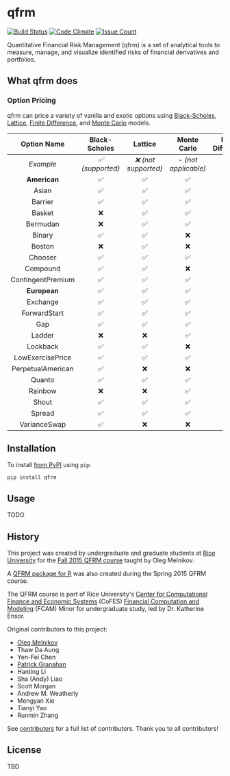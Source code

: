 # qfrm

[![Build Status](https://travis-ci.org/pjgranahan/qfrm_py.svg?branch=master)](https://travis-ci.org/pjgranahan/qfrm_py)
[![Code Climate](https://codeclimate.com/github/pjgranahan/qfrm_py/badges/gpa.svg)](https://codeclimate.com/github/pjgranahan/qfrm_py)
[![Issue Count](https://codeclimate.com/github/pjgranahan/qfrm_py/badges/issue_count.svg)](https://codeclimate.com/github/pjgranahan/qfrm_py)
<!--[![Test Coverage](https://codeclimate.com/github/pjgranahan/qfrm_py/badges/coverage.svg)](https://codeclimate.com/github/pjgranahan/qfrm_py/coverage)-->
<!--Not included until Code Climate supports code coverage for Python-->

Quantitative Financial Risk Management (qfrm) is a set of analytical tools to measure, manage, and visualize identified 
risks of financial derivatives and portfolios.

## What qfrm does

### Option Pricing

qfrm can price a variety of vanilla and exotic options using [Black-Scholes], [Lattice], [Finite Difference], 
and [Monte Carlo] models.

| Option Name | Black-Scholes | Lattice | Monte Carlo | Finite Difference |
|:-----------:|:-------------:|:-------:|:-----------:|:-----------------:|
| *Example* | *:white_check_mark: (supported)* | *:x: (not supported)* | *- (not applicable)* |
| **American** | :white_check_mark: | :white_check_mark: | :white_check_mark: | :x: |
| Asian | :white_check_mark: | :white_check_mark: | :white_check_mark: | :white_check_mark: |
| Barrier | :white_check_mark: | :white_check_mark: | :white_check_mark: | :x: |
| Basket | :x: | :white_check_mark: | :white_check_mark: | :x: |
| Bermudan | :x: | :white_check_mark: | :white_check_mark: | :x: |
| Binary | :white_check_mark: | :white_check_mark: | :x: | :white_check_mark: |
| Boston | :x: | :white_check_mark: | :x: | :x: |
| Chooser | :white_check_mark: | :white_check_mark: | :white_check_mark: | :white_check_mark: |
| Compound | :white_check_mark: | :white_check_mark: | :x: | :white_check_mark: |
| ContingentPremium | :white_check_mark: | :white_check_mark: | :white_check_mark: | :white_check_mark: |
| **European** | :white_check_mark: | :white_check_mark: | :white_check_mark: | :x: |
| Exchange | :white_check_mark: | :white_check_mark: | :white_check_mark: | :white_check_mark: |
| ForwardStart | :white_check_mark: | :white_check_mark: | :white_check_mark: | :white_check_mark: |
| Gap | :white_check_mark: | :white_check_mark: | :white_check_mark: | :white_check_mark: |
| Ladder | :x: | :x: | :white_check_mark: | :white_check_mark: |
| Lookback | :white_check_mark: | :white_check_mark: | :x: | :white_check_mark: |
| LowExercisePrice | :white_check_mark: | :white_check_mark: | :white_check_mark: | :white_check_mark: |
| PerpetualAmerican | :white_check_mark: | :x: | :x: | :x: |
| Quanto | :white_check_mark: | :white_check_mark: | :white_check_mark: | :x: |
| Rainbow | :x: | :x: | :white_check_mark: | :x: |
| Shout | :white_check_mark: | :white_check_mark: | :white_check_mark: | :white_check_mark: |
| Spread | :white_check_mark: | :white_check_mark: | :white_check_mark: | :x: |
| VarianceSwap | :white_check_mark: | :x: | :x: | :x: |

[Black-Scholes]: https://en.wikipedia.org/wiki/Black%E2%80%93Scholes_model
[Lattice]: https://en.wikipedia.org/wiki/Lattice_model_(finance)
[Finite Difference]: https://en.wikipedia.org/wiki/Finite_difference_methods_for_option_pricing
[Monte Carlo]: https://en.wikipedia.org/wiki/Monte_Carlo_methods_for_option_pricing

## Installation

To install [from PyPI] using `pip`:
```
pip install qfrm
```
[from PyPI]: https://pypi.python.org/pypi/qfrm

## Usage

TODO

## History

This project was created by undergraduate and graduate students at [Rice University] for the [Fall 2015 QFRM course] taught by Oleg Melnikov.

A [QFRM package for R] was also created during the Spring 2015 QFRM course.

The QFRM course is part of Rice University's [Center for Computational Finance and Economic Systems] (CoFES) [Financial Computation and Modeling] (FCAM) Minor for undergraduate study, led by Dr. Katherine Ensor.

Original contributors to this project:
- [Oleg Melnikov](https://github.com/omelnikov)
- Thaw Da Aung
- Yen-Fei Chen
- [Patrick Granahan](https://github.com/pjgranahan)
- Hanting Li
- Sha (Andy) Liao
- Scott Morgan
- Andrew M. Weatherly
- Mengyan Xie
- Tianyi Yao
- Runmin Zhang

See [contributors] for a full list of contributors. Thank you to all contributors!

[Rice University]: http://www.rice.edu/
[Fall 2015 QFRM course]: http://oleg.rice.edu/stat-449-649-fall-2015/
[QFRM package for R]: https://cran.r-project.org/web/packages/QFRM/
[Center for Computational Finance and Economic Systems]: http://www.cofes-rice.org/
[Financial Computation and Modeling]: http://www.cofes-rice.org/academic-programs/undergraduate/
[contributors]: https://github.com/thoughtbot/capybara-webkit/graphs/contributors

## License

TBD
